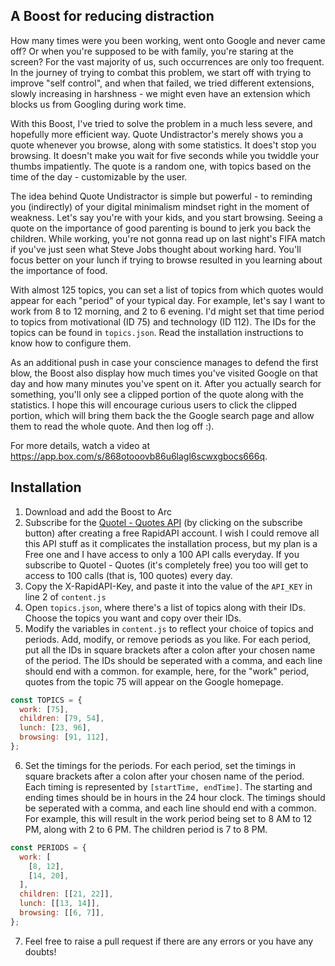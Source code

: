 ## A Boost for reducing distraction

How many times were you been working, went onto Google and never came off? Or when you're supposed to be with family, you're staring at the screen? For the vast majority of us, such occurrences are only too frequent. In the journey of trying to combat this problem, we start off with trying to improve "self control", and when that failed, we tried different extensions, slowly increasing in harshness - we might even have an extension which blocks us from Googling during work time.

With this Boost, I've tried to solve the problem in a much less severe, and hopefully more efficient way. Quote Undistractor's merely shows you a quote whenever you browse, along with some statistics. It does't stop you browsing. It doesn't make you wait for five seconds while you twiddle your thumbs impatiently. The quote is a random one, with topics based on the time of the day - customizable by the user.

The idea behind Quote Undistractor is simple but powerful - to reminding you (indirectly) of your digital minimalism mindset right in the moment of weakness. Let's say you're with your kids, and you start browsing. Seeing a quote on the importance of good parenting is bound to jerk you back the children. While working, you're not gonna read up on last night's FIFA match if you've just seen what Steve Jobs thought about working hard. You'll focus better on your lunch if trying to browse resulted in you learning about the importance of food.

With almost 125 topics, you can set a list of topics from which quotes would appear for each "period" of your typical day. For example, let's say I want to work from 8 to 12 morning, and 2 to 6 evening. I'd might set that time period to topics from motivational (ID 75) and technology (ID 112). The IDs for the topics can be found in `topics.json`. Read the installation instructions to know how to configure them.

As an additional push in case your conscience manages to defend the first blow, the Boost also display how much times you've visited Google on that day and how many minutes you've spent on it. After you actually search for something, you'll only see a clipped portion of the quote along with the statistics. I hope this will encourage curious users to click the clipped portion, which will bring them back the the Google search page and allow them to read the whole quote. And then log off :).

For more details, watch a video at https://app.box.com/s/868otooovb86u6lagl6scwxgbocs666q.

## Installation

1. Download and add the Boost to Arc
2. Subscribe for the [Quotel - Quotes API](https://rapidapi.com/skjaldbaka17/api/quotel-quotes) (by clicking on the subscribe button) after creating a free RapidAPI account. I wish I could remove all this API stuff as it complicates the installation process, but my plan is a Free one and I have access to only a 100 API calls everyday. If you subscribe to Quotel - Quotes (it's completely free) you too will get to access to 100 calls (that is, 100 quotes) every day.
3. Copy the X-RapidAPI-Key, and paste it into the value of the `API_KEY` in line 2 of `content.js`
4. Open `topics.json`, where there's a list of topics along with their IDs. Choose the topics you want and copy over their IDs.
5. Modify the variables in `content.js` to reflect your choice of topics and periods. Add, modify, or remove periods as you like. For each period, put all the IDs in square brackets after a colon after your chosen name of the period. The IDs should be seperated with a comma, and each line should end with a common. for example, here, for the "work" period, quotes from the topic 75 will appear on the Google homepage.

```js
const TOPICS = {
  work: [75],
  children: [79, 54],
  lunch: [23, 96],
  browsing: [91, 112],
};
```

6. Set the timings for the periods. For each period, set the timings in square brackets after a colon after your chosen name of the period. Each timing is represented by `[startTime, endTime]`. The starting and ending times should be in hours in the 24 hour clock. The timings should be seperated with a comma, and each line should end with a common. For example, this will result in the work period being set to 8 AM to 12 PM, along with 2 to 6 PM. The children period is 7 to 8 PM.

```js
const PERIODS = {
  work: [
    [8, 12],
    [14, 20],
  ],
  children: [[21, 22]],
  lunch: [[13, 14]],
  browsing: [[6, 7]],
};
```

7. Feel free to raise a pull request if there are any errors or you have any doubts!
